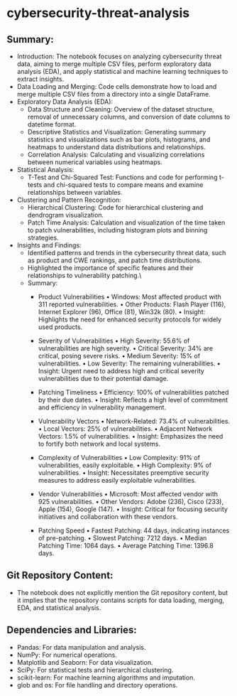 # cybersecurity-threat-analysis

## Summary:

- Introduction: The notebook focuses on analyzing cybersecurity threat data, aiming to merge multiple CSV files, perform exploratory data analysis (EDA), and apply statistical and machine learning techniques to extract insights.
- Data Loading and Merging: Code cells demonstrate how to load and merge multiple CSV files from a directory into a single DataFrame.
- Exploratory Data Analysis (EDA):
  - Data Structure and Cleaning: Overview of the dataset structure, removal of unnecessary columns, and conversion of date columns to datetime format.
  - Descriptive Statistics and Visualization: Generating summary statistics and visualizations such as bar plots, histograms, and heatmaps to understand data distributions and relationships.
  - Correlation Analysis: Calculating and visualizing correlations between numerical variables using heatmaps.
- Statistical Analysis:
  - T-Test and Chi-Squared Test: Functions and code for performing t-tests and chi-squared tests to compare means and examine relationships between variables.
- Clustering and Pattern Recognition:
  - Hierarchical Clustering: Code for hierarchical clustering and dendrogram visualization.
  - Patch Time Analysis: Calculation and visualization of the time taken to patch vulnerabilities, including histogram plots and binning strategies.
- Insights and Findings:
  - Identified patterns and trends in the cybersecurity threat data, such as product and CWE rankings, and patch time distributions.
  - Highlighted the importance of specific features and their relationships to vulnerability patching.\
  - Summary:
    - Product Vulnerabilities
    	•	Windows: Most affected product with 311 reported vulnerabilities.
    	•	Other Products: Flash Player (116), Internet Explorer (96), Office (81), Win32k (80).
    	•	Insight: Highlights the need for enhanced security protocols for widely used products.

    - Severity of Vulnerabilities
    	•	High Severity: 55.6% of vulnerabilities are high severity.
    	•	Critical Severity: 34% are critical, posing severe risks.
    	•	Medium Severity: 15% of vulnerabilities.
    	•	Low Severity: The remaining vulnerabilities.
    	•	Insight: Urgent need to address high and critical severity vulnerabilities due to their potential damage.

    - Patching Timeliness
    	•	Efficiency: 100% of vulnerabilities patched by their due dates.
    	•	Insight: Reflects a high level of commitment and efficiency in vulnerability management.

    - Vulnerability Vectors
    	•	Network-Related: 73.4% of vulnerabilities.
    	•	Local Vectors: 25% of vulnerabilities.
    	•	Adjacent Network Vectors: 1.5% of vulnerabilities.
    	•	Insight: Emphasizes the need to fortify both network and local systems.

    - Complexity of Vulnerabilities
    	•	Low Complexity: 91% of vulnerabilities, easily exploitable.
    	•	High Complexity: 9% of vulnerabilities.
    	•	Insight: Necessitates preemptive security measures to address easily exploitable vulnerabilities.

    - Vendor Vulnerabilities
    	•	Microsoft: Most affected vendor with 925 vulnerabilities.
    	•	Other Vendors: Adobe (236), Cisco (233), Apple (154), Google (147).
    	•	Insight: Critical for focusing security initiatives and collaboration with these vendors.

    - Patching Speed
    	•	Fastest Patching: 44 days, indicating instances of pre-patching.
    	•	Slowest Patching: 7212 days.
    	•	Median Patching Time: 1064 days.
    	•	Average Patching Time: 1396.8 days.

## Git Repository Content:

- The notebook does not explicitly mention the Git repository content, but it implies that the repository contains scripts for data loading, merging, EDA, and statistical analysis.

## Dependencies and Libraries:

- Pandas: For data manipulation and analysis.
- NumPy: For numerical operations.
- Matplotlib and Seaborn: For data visualization.
- SciPy: For statistical tests and hierarchical clustering.
- scikit-learn: For machine learning algorithms and imputation.
- glob and os: For file handling and directory operations.




